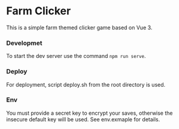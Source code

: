# Farm Clicker

This is a simple farm themed clicker game based on Vue 3.

### Developmet
To start the dev server use the command `npm run serve`.

### Deploy
For deployment, script deploy.sh from the root directory is used. 

### Env
You must provide a secret key to encrypt your saves, otherwise the insecure default key will be
used. See env.exmaple for details.
